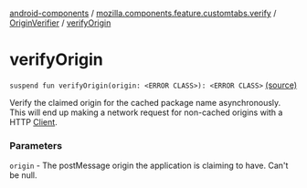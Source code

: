 [android-components](../../index.md) / [mozilla.components.feature.customtabs.verify](../index.md) / [OriginVerifier](index.md) / [verifyOrigin](./verify-origin.md)

# verifyOrigin

`suspend fun verifyOrigin(origin: <ERROR CLASS>): <ERROR CLASS>` [(source)](https://github.com/mozilla-mobile/android-components/blob/master/components/feature/customtabs/src/main/java/mozilla/components/feature/customtabs/verify/OriginVerifier.kt#L54)

Verify the claimed origin for the cached package name asynchronously. This will end up
making a network request for non-cached origins with a HTTP [Client](../../mozilla.components.concept.fetch/-client/index.md).

### Parameters

`origin` - The postMessage origin the application is claiming to have. Can't be null.